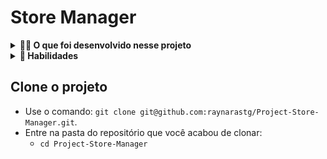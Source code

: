 # Store Manager

<details>
  <summary><strong>👨‍💻 O que foi desenvolvido nesse projeto</strong></summary><br />

Nesse projeto foi desenvolvido uma API utilizando a arquitetura MSC (model-service-controller)
A API construída é um sistema de gerenciamento de vendas no formato dropshipping em que é possível criar, visualizar, deletar e atualizar produtos e vendas. Foi utilizado o banco de dados MySQL para a gestão de dados. Além disso, a API é RESTful.

</details>

<details>
  <summary><strong>💫 Habilidades</strong></summary><br />

Neste projeto foi aplicado os seguintes conceitos:

- Aderência do código à especificação.

- Back-end seguindo o padrão arquitetural MSC;

- Aderência ao padrão REST.


</details>

## Clone o projeto

- Use o comando: `git clone git@github.com:raynarastg/Project-Store-Manager.git`.
- Entre na pasta do repositório que você acabou de clonar:
  - `cd Project-Store-Manager`
